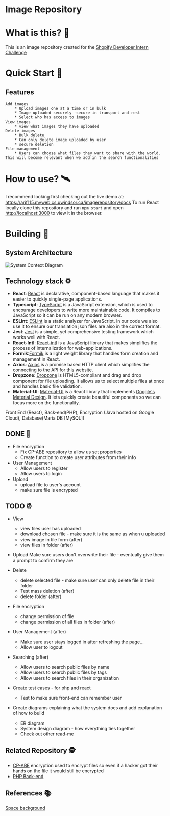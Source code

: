 # Image Repository

# What is this? 🤔
This is an image repository created for
the [Shopify Developer Intern Challenge](https://docs.google.com/document/d/1ZKRywXQLZWOqVOHC4JkF3LqdpO3Llpfk_CkZPR8bjak)

# Quick Start :rocket:
## Features

    Add images
        * Upload images one at a time or in bulk
        * Image uploaded securely -secure in transport and rest
        * Select who has access to images
    View images
        * view what images they have uploaded
    Delete images
        * Bulk delete
        * Can only delete image uploaded by user
        * secure deletion
    File management
        * Users can choose what files they want to share with the world. This will become relevant when we add in the search functionalities 

# How to use? :artificial_satellite:
I recommend looking first checking out the live demo at: https://arif115.myweb.cs.uwindsor.ca/imagerepository/docs
To run React locally clone this repository and run `npm start` and open [http://localhost:3000](http://localhost:3000) to view it in the browser.

# Building :construction:

## System Architecture 
![System Context Diagram](https://i.imgur.com/edeuHA6.png)

## Technology stack :gear:

* **React**: [React](https://reactjs.org/) is declarative, component-based language that makes it easier to quickly single-page applications.
* **Typescript**: [TypeScript](https://www.typescriptlang.org/) is a JavaScript extension, which is used to encourage developers to write more maintainable code. It compiles to JavaScript so it can be run on any modern browser.
* **ESLint**: [ESLint](https://eslint.org/) is a static analyzer for JavaScript. In our code we also use it to ensure our translation json files are also in the correct format.
* **Jest**: [Jest](https://jestjs.io/) is a simple, yet comprehensive testing framework which works well with React. 
* **React-Intl**: [React-intl](https://formatjs.io/docs/react-intl/) is a JavaScript library that makes simplifies the process of internalization for web-applications.
* **Formik**:[Formik](https://formik.org/docs/overview) is a light weight library that handles form creation and management in React.
* **Axios**: [Axios](https://axios-http.com/) is a promise based HTTP client which simplifies the connecting to the API for this website. 
* **Dropzone**: [Dropzone](https://react-dropzone.js.org/) is HTML5-compliant and drag and drop component for file uploading. It allows us to select multiple files at once and handles basic file validation.
* **Material-UI**: [Material-UI](https://material-ui.com/) is a React library that implements [Google's Material Design](https://material.io/design). It lets quickly create beautiful components so we can focus more on the functionality.


Front End (React), Back-end(PHP), Encryption (Java hosted on Google Cloud), Database(Maria DB [MySQL])

## DONE :star2:
* File encryption
    * Fix CP-ABE repository to allow us set properties
    * Create function to create user attributes from their info
* User Management
    * Allow users to register
    * Allow users to login
* Upload
    * upload file to user's account
    * make sure file is encrypted

## TODO :alarm_clock:
* View
    * view files user has uploaded
    * download chosen file - make sure it is the same as when u uploaded
    * view image in tile form (after)
    * view files in folder (after)
* Upload
  Make sure users don't overwrite their file - eventually give them a prompt to confirm they are
* Delete
    * delete selected file - make sure user can only delete file in their folder
    * Test mass deletion (after)
    * delete folder (after)
* File encryption
    * change permission of file
    * change permission of all files in folder (after)

* User Management (after)
    * Make sure user stays logged in after refreshing the page...
    * Allow user to logout

* Searching (after)
    * Allow users to search public files by name
    * Allow users to search public files by tags
    * Allow users to search files in their organization

* Create test cases - for php and react
    * Test to make sure front-end can remember user
* Create diagrams explaining what the system does and add explanation of how to build
    * ER diagram
    * System design diagram - how everything ties together
    * Check out other read-me



## Related Repository :detective:

* [CP-ABE](https://github.com/Aarif123456/mCP-ABE_API/tree/cpabe) encryption used to encrypt files so even if a hacker got their hands on the file it would still be encrypted
* [PHP Back-end](https://github.com/Aarif123456/image_repository_api)

## References :books:

[Space background](https://wallpaperaccess.com/4k-space)
